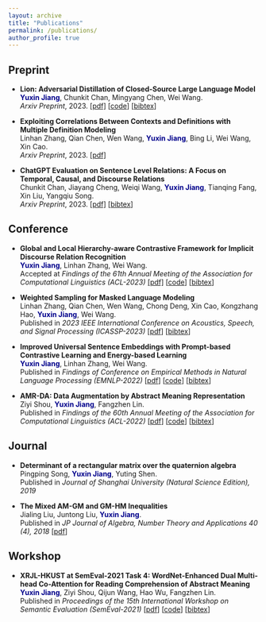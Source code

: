 ```yaml
---
layout: archive
title: "Publications"
permalink: /publications/
author_profile: true
---
```


## Preprint
- **Lion: Adversarial Distillation of Closed-Source Large Language Model**\
<span style="color:darkblue">**Yuxin Jiang**</span>, Chunkit Chan, Mingyang Chen, Wei Wang.\
*Arxiv Preprint*, 2023. [[pdf]](https://arxiv.org/abs/2305.12870) [[code](https://github.com/YJiangcm/Lion)] [[bibtex](https://dblp.org/rec/journals/corr/abs-2305-12870.html?view=bibtex)]

- **Exploiting Correlations Between Contexts and Definitions with Multiple Definition Modeling**\
Linhan Zhang, Qian Chen, Wen Wang, <span style="color:darkblue">**Yuxin Jiang**</span>, Bing Li, Wei Wang, Xin Cao.\
*Arxiv Preprint*, 2023. [[pdf]](https://arxiv.org/abs/2305.14717)

- **ChatGPT Evaluation on Sentence Level Relations: A Focus on Temporal, Causal, and Discourse Relations**\
Chunkit Chan, Jiayang Cheng, Weiqi Wang, <span style="color:darkblue">**Yuxin Jiang**</span>, Tianqing Fang, Xin Liu, Yangqiu Song.\
*Arxiv Preprint*, 2023. [[pdf]](https://arxiv.org/abs/2304.14827) [[bibtex](https://dblp.org/rec/journals/corr/abs-2304-14827.html?view=bibtex)]


## Conference
- **Global and Local Hierarchy-aware Contrastive Framework for Implicit Discourse Relation Recognition**\
<span style="color:darkblue">**Yuxin Jiang**</span>, Linhan Zhang, Wei Wang.\
Accepted at *Findings of the 61th Annual Meeting of the Association for Computational Linguistics (ACL-2023)*
[[pdf]](https://arxiv.org/abs/2211.13873) [[code](https://github.com/YJiangcm/GOLF_for_IDRR)] [[bibtex](https://dblp.org/rec/journals/corr/abs-2211-13873.html?view=bibtex)]

- **Weighted Sampling for Masked Language Modeling**\
Linhan Zhang, Qian Chen, Wen Wang, Chong Deng, Xin Cao, Kongzhang Hao, <span style="color:darkblue">**Yuxin Jiang**</span>, Wei Wang.\
Published in *2023 IEEE International Conference on Acoustics, Speech, and Signal Processing (ICASSP-2023)*
[[pdf](https://ieeexplore.ieee.org/stamp/stamp.jsp?arnumber=10096946)] [[bibtex](https://dblp.org/rec/journals/corr/abs-2302-14225.html?view=bibtex)]

- **Improved Universal Sentence Embeddings with Prompt-based Contrastive Learning and Energy-based Learning**\
<span style="color:darkblue">**Yuxin Jiang**</span>, Linhan Zhang, Wei Wang.\
Published in *Findings of Conference on Empirical Methods in Natural Language Processing (EMNLP-2022)*
[[pdf](https://aclanthology.org/2022.findings-emnlp.220/)] [[code](https://github.com/YJiangcm/PromCSE)] [[bibtex](https://dblp.org/rec/conf/emnlp/JiangZW22.html?view=bibtex)]

- **AMR-DA: Data Augmentation by Abstract Meaning Representation**\
Ziyi Shou, <span style="color:darkblue">**Yuxin Jiang**</span>, Fangzhen Lin.\
Published in *Findings of the 60th Annual Meeting of the Association for Computational Linguistics (ACL-2022)*
[[pdf](https://aclanthology.org/2022.findings-acl.244/)] [[code](https://github.com/zzshou/amr-data-augmentation)] [[bibtex](https://dblp.org/rec/conf/acl/ShouJL22.html?view=bibtex)]


## Journal
- **Determinant of a rectangular matrix over the quaternion algebra**\
Pingping Song, <span style="color:darkblue">**Yuxin Jiang**</span>, Yuting Shen.\
Published in *Journal of Shanghai University (Natural Science Edition), 2019*

- **The Mixed AM-GM and GM-HM Inequalities**\
Jialing Liu, Juntong Liu, <span style="color:darkblue">**Yuxin Jiang**</span>.\
Published in *JP Journal of Algebra, Number Theory and Applications 40 (4), 2018*
[[pdf](http://www.pphmj.com/abstract/11971.htm)]


## Workshop
- **XRJL-HKUST at SemEval-2021 Task 4: WordNet-Enhanced Dual Multi-head Co-Attention for Reading Comprehension of Abstract Meaning**\
<span style="color:darkblue">**Yuxin Jiang**</span>, Ziyi Shou, Qijun Wang, Hao Wu, Fangzhen Lin.\
Published in *Proceedings of the 15th International Workshop on Semantic Evaluation (SemEval-2021)*
[[pdf](https://aclanthology.org/2021.semeval-1.105/)] [[code](https://github.com/zzshou/RCAM)] [[bibtex](https://dblp.org/rec/conf/semeval/JiangSWWL21.html?view=bibtex)]
